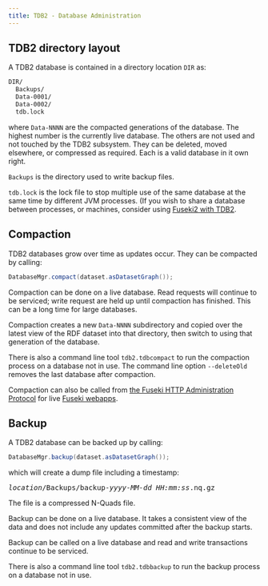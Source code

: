 ```yaml
---
title: TDB2 - Database Administration
---
```


## TDB2 directory layout

A TDB2 database is contained in a directory location `DIR` as:

```bash
DIR/
  Backups/
  Data-0001/
  Data-0002/
  tdb.lock
```

where `Data-NNNN` are the compacted generations of the database. The
highest number is the currently live database.  The others are not used
and not touched by the TDB2 subsystem. They can be deleted, moved
elsewhere, or compressed as required. Each is a valid database in it own
right.

`Backups` is the directory used to write backup files.

`tdb.lock` is the lock file to stop multiple use of the same database at
the same time by different JVM processes. (If you wish to share a database
between processes, or machines, consider using [Fuseki2 with TDB2](tdb2_fuseki.html).

## Compaction

TDB2 databases grow over time as updates occur. They can be compacted by calling:

```java
DatabaseMgr.compact(dataset.asDatasetGraph());
```

Compaction can be done on a live database. Read requests will continue to be
serviced; write request are held up until compaction has finished. This
can be a long time for large databases.

Compaction creates a new `Data-NNNN` subdirectory and copied over the
latest view of the RDF dataset into that directory, then switch to using
that generation of the database. 

There is also a command line tool `tdb2.tdbcompact` to run the
compaction process on a database not in use. The command line
option  `--deleteOld` removes the last database after compaction.

Compaction can also be called from [the Fuseki HTTP Administration Protocol](/documentation/fuseki2/fuseki-server-protocol.html#compact)
for live [Fuseki webapps](/documentation/fuseki2/fuseki-webapp.html).

## Backup

A TDB2 database can be backed up by calling:

```java
DatabaseMgr.backup(dataset.asDatasetGraph());
```

which will create a dump file including a timestamp:

<pre>
<i>location</i>/Backups/backup-<i>yyyy-MM-dd_HH:mm:ss</i>.nq.gz
</pre>

The file is a compressed N-Quads file.

Backup can be done on a live database. It takes a consistent view of the
data and does not include any updates committed after the backup starts.

Backup can be called on a live database and read and write transactions
continue to be serviced.

There is also a command line tool `tdb2.tdbbackup` to run the
backup process on a database not in use.
